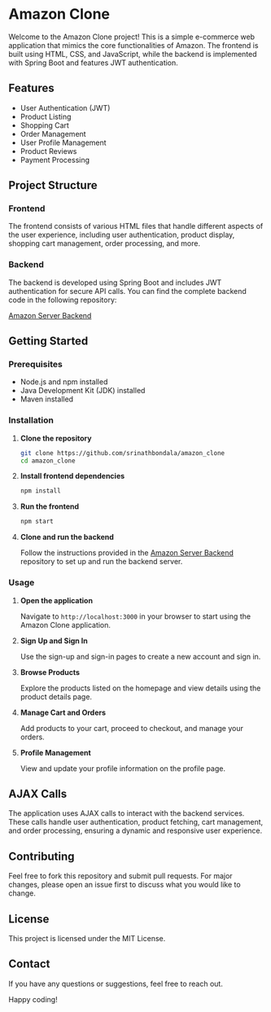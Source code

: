 # Amazon Clone

Welcome to the Amazon Clone project! This is a simple e-commerce web application that mimics the core functionalities of Amazon. The frontend is built using HTML, CSS, and JavaScript, while the backend is implemented with Spring Boot and features JWT authentication.

## Features

- User Authentication (JWT)
- Product Listing
- Shopping Cart
- Order Management
- User Profile Management
- Product Reviews
- Payment Processing

## Project Structure

### Frontend

The frontend consists of various HTML files that handle different aspects of the user experience, including user authentication, product display, shopping cart management, order processing, and more.

### Backend

The backend is developed using Spring Boot and includes JWT authentication for secure API calls. You can find the complete backend code in the following repository:

[Amazon Server Backend](https://github.com/srinathbondala/amazon_server)

## Getting Started

### Prerequisites

- Node.js and npm installed
- Java Development Kit (JDK) installed
- Maven installed

### Installation

1. **Clone the repository**

    ```bash
    git clone https://github.com/srinathbondala/amazon_clone
    cd amazon_clone
    ```

2. **Install frontend dependencies**

    ```bash
    npm install
    ```

3. **Run the frontend**

    ```bash
    npm start
    ```

4. **Clone and run the backend**

    Follow the instructions provided in the [Amazon Server Backend](https://github.com/srinathbondala/amazon_server) repository to set up and run the backend server.

### Usage

1. **Open the application**

    Navigate to `http://localhost:3000` in your browser to start using the Amazon Clone application.

2. **Sign Up and Sign In**

    Use the sign-up and sign-in pages to create a new account and sign in.

3. **Browse Products**

    Explore the products listed on the homepage and view details using the product details page.

4. **Manage Cart and Orders**

    Add products to your cart, proceed to checkout, and manage your orders.

5. **Profile Management**

    View and update your profile information on the profile page.

## AJAX Calls

The application uses AJAX calls to interact with the backend services. These calls handle user authentication, product fetching, cart management, and order processing, ensuring a dynamic and responsive user experience.

## Contributing

Feel free to fork this repository and submit pull requests. For major changes, please open an issue first to discuss what you would like to change.

## License

This project is licensed under the MIT License.

## Contact

If you have any questions or suggestions, feel free to reach out.

Happy coding!
